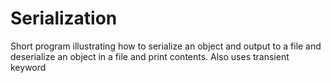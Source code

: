 # Serialization
Short program illustrating how to serialize an object and output to a file and deserialize an object in a file and print contents. Also uses transient keyword
